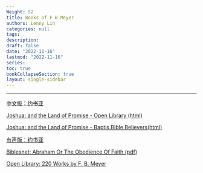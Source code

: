 ```yaml
---
Weight: 52
title: Books of F B Meyer
authors: Lenny Lin
categories: null
tags: 
description: 
draft: false
date: "2022-11-16"
lastmod: "2022-11-16"
series:
toc: true
bookCollapseSection: true
layout: single-sidebar
---
```



<!--more-->

---
<a href = "http://www.zgaxr.com/book/008/006/220.htm" target="_blank" rel="noopener noreferrer">中文版：约书亚</a>  

<a href = "https://archive.org/details/joshualandofprom00meye/page/n1/mode/2up?ref=ol&view=theater" target="_blank" rel="noopener noreferrer">Joshua: and the Land of Promise - Open Library (html)</a>

<a href = "https://baptistbiblebelievers.com/BooksoftheBible/JoshuaandtheLandofPromisebyFBMeyer/tabid/306/Default.aspx" target="_blank" rel="noopener noreferrer">Joshua: and the Land of Promise - Baptis Bible Believers(html)</a>

<a href = "https://h.land/blog/42837" target="_blank" rel="noopener noreferrer">有声版：约书亚</a>  

<a href = "https://www.biblesnet.com/FB%20Meyer%20Abraham%20Or%20The%20Obedience%20Of%20Faith.pdf" target="_blank" rel="noopener noreferrer">Biblesnet: Abraham Or The Obedience Of Faith (pdf)</a>

<a href = "https://openlibrary.org/authors/OL4164A/Meyer_F._B." target="_blank" rel="noopener noreferrer">Open Library: 220 Works by F. B. Meyer</a>



<a href = "" target="_blank" rel="noopener noreferrer"></a>

<a href = "" target="_blank" rel="noopener noreferrer"></a>

<a href = "" target="_blank" rel="noopener noreferrer"></a>

<a href = "" target="_blank" rel="noopener noreferrer"></a>

<a href = "" target="_blank" rel="noopener noreferrer"></a>

<a href = "" target="_blank" rel="noopener noreferrer"></a>